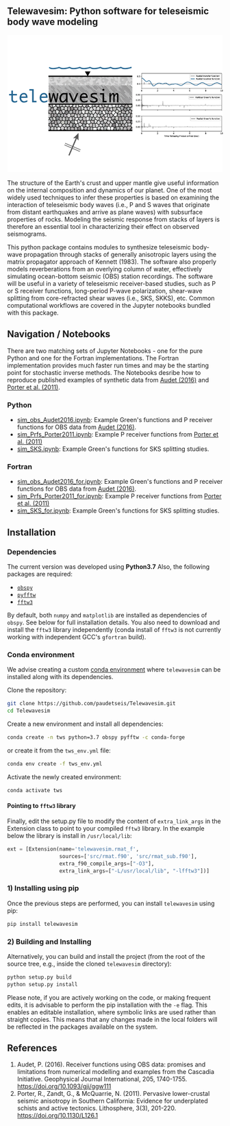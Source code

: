 ## Telewavesim: Python software for teleseismic body wave modeling

![](examples/picture/tws_logo.png)

The structure of the Earth's crust and upper mantle give useful information on the 
internal composition and dynamics of our planet. One of the most widely used techniques
to infer these properties is based on examining the interaction of teleseismic body waves 
(i.e., P and S waves that originate from distant earthquakes and arrive as plane waves)
with subsurface properties of rocks. Modeling the seismic response from stacks of 
layers is therefore an essential tool in characterizing their effect on observed seismograms.

This python package contains modules to synthesize teleseismic 
body-wave propagation through stacks of generally anisotropic layers using the
matrix propagator approach of Kennett (1983). The software also properly models 
reverberations from an overlying column of water, effectively simulating ocean-bottom 
seismic (OBS) station recordings. The software will be useful in a variety of 
teleseismic receiver-based studies, such as P or S receiver functions,
long-period P-wave polarization, shear-wave splitting from core-refracted shear waves 
(i.e., SKS, SKKS), etc. Common computational workflows are covered in the Jupyter notebooks bundled with this package.

## Navigation / Notebooks

There are two matching sets of Jupyter Notebooks - one for the pure Python and one for the Fortran implementations. The Fortran implementation provides much faster run times and may be the starting point for stochastic inverse methods. The Notebooks desribe how to reproduce published examples of synthetic data from [Audet (2016)](#references) and [Porter et al. (2011)](#references).

### Python

- [sim_obs_Audet2016.ipynb](./examples/Notebooks/Python/sim_obs_Audet2016.ipynb): Example Green's functions and P receiver functions for OBS data from [Audet (2016)](#Audet).
- [sim_Prfs_Porter2011.ipynb](./examples/Notebooks/Python/sim_Prfs_Porter2011.ipynb): Example P receiver functions from [Porter et al. (2011)](#Porter)
- [sim_SKS.ipynb](./examples/Notebooks/Python/sim_SKS.ipynb): Example Green's functions for SKS splitting studies.

### Fortran

- [sim_obs_Audet2016_for.ipynb](./examples/Notebooks/Fortran/sim_obs_Audet2016_for.ipynb): Example Green's functions and P receiver functions for OBS data from [Audet (2016)](#Audet).
- [sim_Prfs_Porter2011_for.ipynb](./examples/Notebooks/Fortran/sim_Prfs_Porter2011_for.ipynb): Example P receiver functions from [Porter et al. (2011)](#Porter)
- [sim_SKS_for.ipynb](./examples/Notebooks/Fortran/sim_SKS_for.ipynb): Example Green's functions for SKS splitting studies.

## Installation

### Dependencies

The current version was developed using **Python3.7**
Also, the following packages are required:

- [`obspy`](https://github.com/obspy/obspy/wiki)
- [`pyfftw`](https://pyfftw.readthedocs.io/en/latest/)
- [`fftw3`](http://www.fftw.org)

By  default, both `numpy` and `matplotlib` are installed as dependencies of `obspy`. 
See below for full installation details. You also need to download and install the 
`fftw3` library independently (conda install of `fftw3` is not currently working with
independent GCC's `gfortran` build). 

### Conda environment

We advise creating a custom [conda environment](https://conda.io/docs/user-guide/tasks/manage-environments.html)
where `telewavesim` can be installed along with its dependencies.

Clone the repository:
```bash
git clone https://github.com/paudetseis/Telewavesim.git
cd Telewavesim
```

Create a new environment and install all dependencies:
```bash
conda create -n tws python=3.7 obspy pyfftw -c conda-forge
```
or create it from the `tws_env.yml` file:
```bash
conda env create -f tws_env.yml
```
Activate the newly created environment:
```bash
conda activate tws
```

#### Pointing to `fftw3` library

Finally, edit the setup.py file to modify the content of ```extra_link_args``` in the Extension class to point to your compiled `fftw3` library. In the example below the library is install in ```/usr/local/lib```:

```python
ext = [Extension(name='telewavesim.rmat_f',
                 sources=['src/rmat.f90', 'src/rmat_sub.f90'],
                 extra_f90_compile_args=["-O3"],
                 extra_link_args=["-L/usr/local/lib", "-lfftw3"])]
```

### 1) Installing using pip

Once the previous steps are performed, you can install `telewavesim` using pip:
```bash
pip install telewavesim
```

### 2) Building and Installing

Alternatively, you can build and install the project (from the root of the source tree, e.g., inside the cloned `telewavesim` directory):

```bash
python setup.py build 
python setup.py install
```

Please note, if you are actively working on the code, or making frequent edits, it is advisable
to perform the pip installation with the `-e` flag. This enables an editable installation, where
symbolic links are used rather than straight copies. This means that any changes made in the
local folders will be reflected in the packages available on the system.

## References
1. Audet, P. (2016). Receiver functions using OBS data: promises and limitations from numerical modelling and examples from the Cascadia Initiative. Geophysical Journal International, 205, 1740-1755. https://doi.org/10.1093/gji/ggw111
2. Porter, R., Zandt, G., & McQuarrie, N. (2011). Pervasive lower-crustal seismic anisotropy in Southern California: Evidence for underplated schists and active tectonics. Lithosphere, 3(3), 201-220. https://doi.org/10.1130/L126.1
